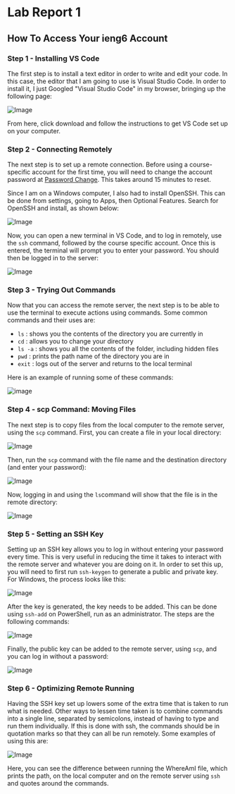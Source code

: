 # Lab Report 1
## How To Access Your ieng6 Account 
### Step 1 - Installing VS Code
The first step is to install a text editor in order to write and edit your code. In this case, the editor that I am going to use is Visual Studio Code. In order to install it, I just Googled "Visual Studio Code" in my browser, bringing up the following page: 

![Image](vs-code.png)

From here, click download and follow the instructions to get VS Code set up on your computer. 

### Step 2 - Connecting Remotely
The next step is to set up a remote connection. Before using a course-specific account for the first time, you will need to change the account password at [Password Change](https://sdacs.ucsd.edu/~icc/index.php). This takes around 15 minutes to reset. 

Since I am on a Windows computer, I also had to install OpenSSH. This can be done from settings, going to Apps, then Optional Features. Search for OpenSSH and install, as shown below:

![Image](openssh-install-updated.png)

Now, you can open a new terminal in VS Code, and to log in remotely, use the `ssh` command, followed by the course specific account. Once this is entered, the terminal will prompt you to enter your password. You should then be logged in to the server: 

![Image](remote.png)

### Step 3 - Trying Out Commands
Now that you can access the remote server, the next step is to be able to use the terminal to execute actions using commands. Some common commands and their uses are:
- `ls` : shows you the contents of the directory you are currently in
- `cd` : allows you to change your directory
- `ls -a` : shows you all the contents of the folder, including hidden files
- `pwd` : prints the path name of the directory you are in
- `exit` : logs out of the server and returns to the local terminal

Here is an example of running some of these commands:

![image](commands.png)

### Step 4 - scp Command: Moving Files
The next step is to copy files from the local computer to the remote server, using the `scp` command. First, you can create a file in your local directory: 

![Image](examplefile.png)

Then, run the `scp` command with the file name and the destination directory (and enter your password):

![Image](scp.png)

Now, logging in and using the `ls`command will show that the file is in the remote directory:

![Image](ls.png)

### Step 5 - Setting an SSH Key
Setting up an SSH key allows you to log in without entering your password every time. This is very useful in reducing the time it takes to interact with the remote server and whatever you are doing on it. In order to set this up, you will need to first run `ssh-keygen` to generate a public and private key. For Windows, the process looks like this: 

![Image](ssh-keygen.png)

After the key is generated, the key needs to be added. This can be done using `ssh-add` on PowerShell, run as an administrator. The steps are the following commands:

![Image](ssh-add.png)

Finally, the public key can be added to the remote server, using `scp`, and you can log in without a password: 

![Image](login-nopass.png)

### Step 6 - Optimizing Remote Running
Having the SSH key set up lowers some of the extra time that is taken to run what is needed. Other ways to lessen time taken is to combine commands into a single line, separated by semicolons, instead of having to type and run them individually. If this is done with ssh, the commands should be in quotation marks so that they can all be run remotely. Some examples of using this are:

![Image](WhereAmI.png)

Here, you can see the difference between running the WhereAmI file, which prints the path, on the local computer and on the remote server using `ssh` and quotes around the commands. 